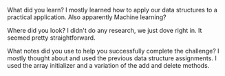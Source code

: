 What did you learn?
I mostly learned how to apply our data structures to a practical application. Also apparently Machine learning?

Where did you look?
I didn't do any research, we just dove right in. It seemed pretty straightforward.

What notes did you use to help you successfully complete the challenge?
I mostly thought about and used the previous data structure assignments. I used the array initializer and a variation of the add and delete methods.

